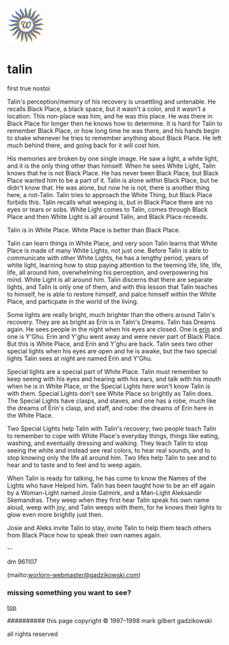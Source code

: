 ![wsun](assets/wsun.gif)

# talin



first true nostoi

Talin's perception/memory of his recovery is unsettling and untenable. He recalls Black Place, a black space, but it wasn't a color, and it wasn't a location. This non-place was him, and he was this place. He was there in Black Place for longer then he knows how to determine. It is hard for Talin to remember Black Place, or how long time he was there, and his hands begin to shake whenever he tries to remember anything about Black Place. He left much behind there, and going back for it will cost him. 


 His memories are broken by one single image. He saw a light, a white light, and it is the only thing other than himself. When he sees White Light, Talin knows that he is not Black Place. He has never been Black Place, but Black Place wanted him to be a part of it. Talin is alone within Black Place, but he didn't know that. He was alone, but now he is not, there is another thing here, a not-Talin. Talin tries to approach the White Thing, but Black Place forbids this. Talin recalls what weeping is, but in Black Place there are no eyes or tears or sobs. White Light comes to Talin, comes through Black Place and then White Light is all around Talin, and Black Place receeds. 


 Talin is in White Place. White Place is better than Black Place. 


 Talin can learn things in White Place, and very soon Talin learns that White Place is made of many White Lights, not just one. Before Talin is able to communicate with other White Lights, he has a lengthy period, years of white light, learning how to stop paying attention to the teeming life, life, life, life, all around him, overwhelming his perception, and overpowering his mind. White Light is all around him. Talin discerns that there are separate lights, and Talin is only one of them, and with this lesson that Talin teaches to himself, he is able to restore himself, and palce himself within the White Place, and particpate in the world of the living. 


 Some lights are really bright, much brighter than the others around Talin's recovery. They are as bright as Erin is in Talin's Dreams. Talin has Dreams again. He sees people in the night when his eyes are closed. One is  [erin](erin.md)  and one is Y'Ghu. Erin and Y'ghu went away and were never part of Black Place. But this is White Place, and Erin and Y'ghu are back. Talin sees two other special lights when his eyes are open and he is awake, but the two special lights Talin sees at night are named Erin and Y'Ghu. 


 Special lights are a special part of White Place. Talin must remember to keep seeing with his eyes and hearing with his ears, and talk with his mouth when he is in White Place, or the Special Lights here won't know Talin is with them. Special Lights don't see White Place so brightly as Talin does. The Special Lights have clasps, and staves, and one has a robe, much like the dreams of Erin's clasp, and staff, and robe: the dreams of Erin here in the White Place. 


 Two Special Lights help Talin with Talin's recovery; two people teach Talin to remember to cope with White Place's everyday things, things like eating, washing, and eventually dressing and walking. They teach Talin to stop seeing the white and instead see real colors, to hear real sounds, and to stop knowing only the life all around him. Two lifes help Talin to see and to hear and to taste and to feel and to weep again. 


 When Talin is ready for talking, he has come to know the Names of the Lights who have Helped him. Talin has been taught how to be an elf again by a Woman-Light named Josie Gatmirk, and a Man-Light Aleksandir Skemandras. They weep when they first hear Talin speak his own name aloud, weep with joy, and Talin weeps with them, for he knows their lights to glow even more brightly just then. 


 Josie and Aleks invite Talin to stay, invite Talin to help them teach others from Black Place how to speak their own names again. 


 --

 dm 961107 



 (mailto:worlorn-webmaster@gadzikowski.com) 


### missing something you want to see?



 [top](#top) 


########## this page copyright © 1997–1998 mark gilbert gadzikowski

all rights reserved